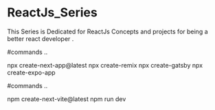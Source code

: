 # ReactJs_Series
This Series is Dedicated for ReactJs Concepts and projects for being a better react developer .

#commands ..

npx create-next-app@latest
npx create-remix
npx create-gatsby
npx create-expo-app


#commands ..

npm create-next-vite@latest
npm run dev
